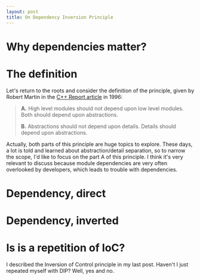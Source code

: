 ```yaml
---
layout: post
title: On Dependency Inversion Principle
---
```


# Why dependencies matter?

# The definition

Let's return to the roots and consider the definition of the principle, given by
Robert Martin in the [C++ Report article][martin] in 1996:

> **A.** High level modules should not depend upon low level modules. Both
> should depend upon abstractions.
>
> **B.** Abstractions should not depend upon details. Details should depend upon
> abstractions.

Actually, both parts of this principle are huge topics to explore. These days, a
lot is told and learned about abstraction/detail separation, so to narrow the
scope, I'd like to focus on the part A of this principle. I think it's very
relevant to discuss because module dependencies are very often overlooked by
developers, which leads to trouble with dependencies. 

# Dependency, direct



# Dependency, inverted

# Is is a repetition of IoC?

I described the Inversion of Control principle in my last post. Haven't I just
repeated myself with DIP? Well, yes and no.



[martin]: http://www.objectmentor.com/resources/articles/dip.pdf
